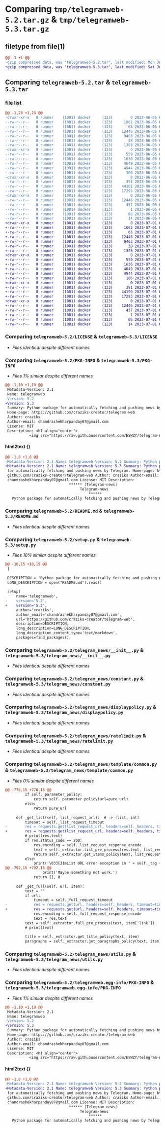# Comparing `tmp/telegramweb-5.2.tar.gz` & `tmp/telegramweb-5.3.tar.gz`

## filetype from file(1)

```diff
@@ -1 +1 @@
-gzip compressed data, was "telegramweb-5.2.tar", last modified: Mon Jun  5 07:34:13 2023, max compression
+gzip compressed data, was "telegramweb-5.3.tar", last modified: Sat Jul  1 07:27:30 2023, max compression
```

## Comparing `telegramweb-5.2.tar` & `telegramweb-5.3.tar`

### file list

```diff
@@ -1,23 +1,23 @@
-drwxr-xr-x   0 runner    (1001) docker     (123)        0 2023-06-05 07:34:13.407839 telegramweb-5.2/
--rw-r--r--   0 runner    (1001) docker     (123)     1062 2023-06-05 07:33:51.000000 telegramweb-5.2/LICENSE
--rw-r--r--   0 runner    (1001) docker     (123)       63 2023-06-05 07:33:51.000000 telegramweb-5.2/MANIFEST.in
--rw-r--r--   0 runner    (1001) docker     (123)    12446 2023-06-05 07:34:13.407839 telegramweb-5.2/PKG-INFO
--rw-r--r--   0 runner    (1001) docker     (123)     9403 2023-06-05 07:33:51.000000 telegramweb-5.2/README.md
--rw-r--r--   0 runner    (1001) docker     (123)       38 2023-06-05 07:34:13.407839 telegramweb-5.2/setup.cfg
--rw-r--r--   0 runner    (1001) docker     (123)     1303 2023-06-05 07:33:51.000000 telegramweb-5.2/setup.py
-drwxr-xr-x   0 runner    (1001) docker     (123)        0 2023-06-05 07:34:13.403839 telegramweb-5.2/telegram_news/
--rw-r--r--   0 runner    (1001) docker     (123)      559 2023-06-05 07:33:51.000000 telegramweb-5.2/telegram_news/__init__.py
--rw-r--r--   0 runner    (1001) docker     (123)     1636 2023-06-05 07:33:51.000000 telegramweb-5.2/telegram_news/constant.py
--rw-r--r--   0 runner    (1001) docker     (123)     4049 2023-06-05 07:33:51.000000 telegramweb-5.2/telegram_news/displaypolicy.py
--rw-r--r--   0 runner    (1001) docker     (123)     4944 2023-06-05 07:33:51.000000 telegramweb-5.2/telegram_news/ratelimit.py
--rw-r--r--   0 runner    (1001) docker     (123)      106 2023-06-05 07:33:51.000000 telegramweb-5.2/telegram_news/table.sql
-drwxr-xr-x   0 runner    (1001) docker     (123)        0 2023-06-05 07:34:13.403839 telegramweb-5.2/telegram_news/template/
--rw-r--r--   0 runner    (1001) docker     (123)      391 2023-06-05 07:33:51.000000 telegramweb-5.2/telegram_news/template/__init__.py
--rw-r--r--   0 runner    (1001) docker     (123)    44162 2023-06-05 07:33:51.000000 telegramweb-5.2/telegram_news/template/common.py
--rw-r--r--   0 runner    (1001) docker     (123)    17293 2023-06-05 07:33:51.000000 telegramweb-5.2/telegram_news/utils.py
-drwxr-xr-x   0 runner    (1001) docker     (123)        0 2023-06-05 07:34:13.407839 telegramweb-5.2/telegramweb.egg-info/
--rw-r--r--   0 runner    (1001) docker     (123)    12446 2023-06-05 07:34:13.000000 telegramweb-5.2/telegramweb.egg-info/PKG-INFO
--rw-r--r--   0 runner    (1001) docker     (123)      437 2023-06-05 07:34:13.000000 telegramweb-5.2/telegramweb.egg-info/SOURCES.txt
--rw-r--r--   0 runner    (1001) docker     (123)        1 2023-06-05 07:34:13.000000 telegramweb-5.2/telegramweb.egg-info/dependency_links.txt
--rw-r--r--   0 runner    (1001) docker     (123)       66 2023-06-05 07:34:13.000000 telegramweb-5.2/telegramweb.egg-info/requires.txt
--rw-r--r--   0 runner    (1001) docker     (123)       14 2023-06-05 07:34:13.000000 telegramweb-5.2/telegramweb.egg-info/top_level.txt
+drwxr-xr-x   0 runner    (1001) docker     (123)        0 2023-07-01 07:27:30.672705 telegramweb-5.3/
+-rw-r--r--   0 runner    (1001) docker     (123)     1062 2023-07-01 07:27:14.000000 telegramweb-5.3/LICENSE
+-rw-r--r--   0 runner    (1001) docker     (123)       63 2023-07-01 07:27:14.000000 telegramweb-5.3/MANIFEST.in
+-rw-r--r--   0 runner    (1001) docker     (123)    12446 2023-07-01 07:27:30.672705 telegramweb-5.3/PKG-INFO
+-rw-r--r--   0 runner    (1001) docker     (123)     9403 2023-07-01 07:27:14.000000 telegramweb-5.3/README.md
+-rw-r--r--   0 runner    (1001) docker     (123)       38 2023-07-01 07:27:30.672705 telegramweb-5.3/setup.cfg
+-rw-r--r--   0 runner    (1001) docker     (123)     1303 2023-07-01 07:27:14.000000 telegramweb-5.3/setup.py
+drwxr-xr-x   0 runner    (1001) docker     (123)        0 2023-07-01 07:27:30.672705 telegramweb-5.3/telegram_news/
+-rw-r--r--   0 runner    (1001) docker     (123)      559 2023-07-01 07:27:14.000000 telegramweb-5.3/telegram_news/__init__.py
+-rw-r--r--   0 runner    (1001) docker     (123)     1636 2023-07-01 07:27:14.000000 telegramweb-5.3/telegram_news/constant.py
+-rw-r--r--   0 runner    (1001) docker     (123)     4049 2023-07-01 07:27:14.000000 telegramweb-5.3/telegram_news/displaypolicy.py
+-rw-r--r--   0 runner    (1001) docker     (123)     4944 2023-07-01 07:27:14.000000 telegramweb-5.3/telegram_news/ratelimit.py
+-rw-r--r--   0 runner    (1001) docker     (123)      106 2023-07-01 07:27:14.000000 telegramweb-5.3/telegram_news/table.sql
+drwxr-xr-x   0 runner    (1001) docker     (123)        0 2023-07-01 07:27:30.672705 telegramweb-5.3/telegram_news/template/
+-rw-r--r--   0 runner    (1001) docker     (123)      391 2023-07-01 07:27:14.000000 telegramweb-5.3/telegram_news/template/__init__.py
+-rw-r--r--   0 runner    (1001) docker     (123)    44190 2023-07-01 07:27:14.000000 telegramweb-5.3/telegram_news/template/common.py
+-rw-r--r--   0 runner    (1001) docker     (123)    17293 2023-07-01 07:27:14.000000 telegramweb-5.3/telegram_news/utils.py
+drwxr-xr-x   0 runner    (1001) docker     (123)        0 2023-07-01 07:27:30.672705 telegramweb-5.3/telegramweb.egg-info/
+-rw-r--r--   0 runner    (1001) docker     (123)    12446 2023-07-01 07:27:30.000000 telegramweb-5.3/telegramweb.egg-info/PKG-INFO
+-rw-r--r--   0 runner    (1001) docker     (123)      437 2023-07-01 07:27:30.000000 telegramweb-5.3/telegramweb.egg-info/SOURCES.txt
+-rw-r--r--   0 runner    (1001) docker     (123)        1 2023-07-01 07:27:30.000000 telegramweb-5.3/telegramweb.egg-info/dependency_links.txt
+-rw-r--r--   0 runner    (1001) docker     (123)       66 2023-07-01 07:27:30.000000 telegramweb-5.3/telegramweb.egg-info/requires.txt
+-rw-r--r--   0 runner    (1001) docker     (123)       14 2023-07-01 07:27:30.000000 telegramweb-5.3/telegramweb.egg-info/top_level.txt
```

### Comparing `telegramweb-5.2/LICENSE` & `telegramweb-5.3/LICENSE`

 * *Files identical despite different names*

### Comparing `telegramweb-5.2/PKG-INFO` & `telegramweb-5.3/PKG-INFO`

 * *Files 1% similar despite different names*

```diff
@@ -1,10 +1,10 @@
 Metadata-Version: 2.1
 Name: telegramweb
-Version: 5.2
+Version: 5.3
 Summary: Python package for automatically fetching and pushing news by Telegram.
 Home-page: https://github.com/craziks-creator/telegram-web
 Author: craziks
 Author-email: chandrashekharpanday07@gmail.com
 License: MIT
 Description: <h1 align="center">
           <img src="https://raw.githubusercontent.com/ESWZY/telegram-news/master/docs/images/banner.png" alt="Telegram-news">
```

#### html2text {}

```diff
@@ -1,8 +1,8 @@
-Metadata-Version: 2.1 Name: telegramweb Version: 5.2 Summary: Python package
+Metadata-Version: 2.1 Name: telegramweb Version: 5.3 Summary: Python package
 for automatically fetching and pushing news by Telegram. Home-page: https://
 github.com/craziks-creator/telegram-web Author: craziks Author-email:
 chandrashekharpanday07@gmail.com License: MIT Description:
                             ****** [Telegram-news]
                                  Telegram-news
                                      ******
   Python package for automatically fetching and pushing news by Telegram. [!
```

### Comparing `telegramweb-5.2/README.md` & `telegramweb-5.3/README.md`

 * *Files identical despite different names*

### Comparing `telegramweb-5.2/setup.py` & `telegramweb-5.3/setup.py`

 * *Files 10% similar despite different names*

```diff
@@ -10,15 +10,15 @@
 ]
 
 DESCRIPTION = 'Python package for automatically fetching and pushing news by Telegram.'
 LONG_DESCRIPTION = open("README.md").read()
 
 setup(
     name='telegramweb',
-    version='5.2',
+    version='5.3',
     author='craziks',
     author_email='chandrashekharpanday07@gmail.com',
     url='https://github.com/craziks-creator/telegram-web',
     description=DESCRIPTION,
     long_description=LONG_DESCRIPTION,
     long_description_content_type='text/markdown',
     packages=find_packages(),
```

### Comparing `telegramweb-5.2/telegram_news/__init__.py` & `telegramweb-5.3/telegram_news/__init__.py`

 * *Files identical despite different names*

### Comparing `telegramweb-5.2/telegram_news/constant.py` & `telegramweb-5.3/telegram_news/constant.py`

 * *Files identical despite different names*

### Comparing `telegramweb-5.2/telegram_news/displaypolicy.py` & `telegramweb-5.3/telegram_news/displaypolicy.py`

 * *Files identical despite different names*

### Comparing `telegramweb-5.2/telegram_news/ratelimit.py` & `telegramweb-5.3/telegram_news/ratelimit.py`

 * *Files identical despite different names*

### Comparing `telegramweb-5.2/telegram_news/template/common.py` & `telegramweb-5.3/telegram_news/template/common.py`

 * *Files 0% similar despite different names*

```diff
@@ -776,15 +776,15 @@
         if self._parameter_policy:
             return self._parameter_policy(url=pure_url)
         else:
             return pure_url
 
     def _get_list(self, list_request_url):  # -> (list, int)
         timeout = self._list_request_timeout
-        res = requests.get(list_request_url, headers=self._headers, timeout=timeout)
+        res = requests.get(list_request_url, headers=self._headers, timeout=timeout, verify=False)
         # print(res.text)
         if res.status_code == 200:
             res.encoding = self._list_request_response_encode
             text = self._extractor.list_pre_process(res.text, list_request_url)
             return self._extractor.get_items_policy(text, list_request_url)
         else:
             print('\033[31mList URL error exception in ' + self._tag + '! ' + str(res.status_code) + '\033[0m')
@@ -792,15 +792,15 @@
                 print('Maybe something not work.')
             return [], 0
 
     def _get_full(self, url, item):
         text = ""
         if url:
             timeout = self._full_request_timeout
-            res = requests.get(url, headers=self._headers, timeout=timeout)
+            res = requests.get(url, headers=self._headers, timeout=timeout, verify=False)
             res.encoding = self._full_request_response_encode
             text = res.text
         text = self._extractor.full_pre_process(text, item['link'])
         # print(text)
 
         title = self._extractor.get_title_policy(text, item)
         paragraphs = self._extractor.get_paragraphs_policy(text, item)
```

### Comparing `telegramweb-5.2/telegram_news/utils.py` & `telegramweb-5.3/telegram_news/utils.py`

 * *Files identical despite different names*

### Comparing `telegramweb-5.2/telegramweb.egg-info/PKG-INFO` & `telegramweb-5.3/telegramweb.egg-info/PKG-INFO`

 * *Files 1% similar despite different names*

```diff
@@ -1,10 +1,10 @@
 Metadata-Version: 2.1
 Name: telegramweb
-Version: 5.2
+Version: 5.3
 Summary: Python package for automatically fetching and pushing news by Telegram.
 Home-page: https://github.com/craziks-creator/telegram-web
 Author: craziks
 Author-email: chandrashekharpanday07@gmail.com
 License: MIT
 Description: <h1 align="center">
           <img src="https://raw.githubusercontent.com/ESWZY/telegram-news/master/docs/images/banner.png" alt="Telegram-news">
```

#### html2text {}

```diff
@@ -1,8 +1,8 @@
-Metadata-Version: 2.1 Name: telegramweb Version: 5.2 Summary: Python package
+Metadata-Version: 2.1 Name: telegramweb Version: 5.3 Summary: Python package
 for automatically fetching and pushing news by Telegram. Home-page: https://
 github.com/craziks-creator/telegram-web Author: craziks Author-email:
 chandrashekharpanday07@gmail.com License: MIT Description:
                             ****** [Telegram-news]
                                  Telegram-news
                                      ******
   Python package for automatically fetching and pushing news by Telegram. [!
```

